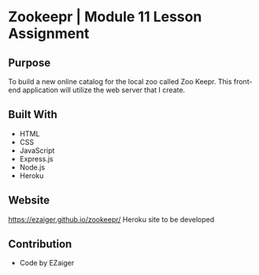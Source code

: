 # Zookeepr | Module 11 Lesson Assignment

## Purpose
To build a new online catalog for the local zoo called Zoo Keepr. This front-end application will utilize the web server that I create.

## Built With
* HTML
* CSS
* JavaScript
* Express.js
* Node.js
* Heroku

## Website
https://ezaiger.github.io/zookeepr/
Heroku site to be developed

## Contribution
* Code by EZaiger